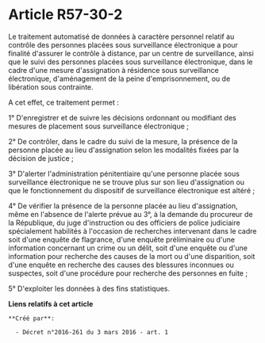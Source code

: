 # Article R57-30-2

Le traitement automatisé de données à caractère personnel relatif au contrôle des personnes placées sous surveillance
électronique a pour finalité d'assurer le contrôle à distance, par un centre de surveillance, ainsi que le suivi des
personnes placées sous surveillance électronique, dans le cadre d'une mesure d'assignation à résidence sous surveillance
électronique, d'aménagement de la peine d'emprisonnement, ou de libération sous contrainte. 

A cet effet, ce traitement permet : 

1° D'enregistrer et de suivre les décisions ordonnant ou modifiant des mesures de placement sous surveillance électronique ; 

2° De contrôler, dans le cadre du suivi de la mesure, la présence de la personne placée au lieu d'assignation selon les
modalités fixées par la décision de justice ; 

3° D'alerter l'administration pénitentiaire qu'une personne placée sous surveillance électronique ne se trouve plus sur son
lieu d'assignation ou que le fonctionnement du dispositif de surveillance électronique est altéré ; 

4° De vérifier la présence de la personne placée au lieu d'assignation, même en l'absence de l'alerte prévue au 3°, à la
demande du procureur de la République, du juge d'instruction ou des officiers de police judiciaire spécialement habilités à
l'occasion de recherches intervenant dans le cadre soit d'une enquête de flagrance, d'une enquête préliminaire ou d'une
information concernant un crime ou un délit, soit d'une enquête ou d'une information pour recherche des causes de la mort ou
d'une disparition, soit d'une enquête en recherche des causes des blessures inconnues ou suspectes, soit d'une procédure pour
recherche des personnes en fuite ; 

5° D'exploiter les données à des fins statistiques.

**Liens relatifs à cet article**

	**Créé par**:

	  - Décret n°2016-261 du 3 mars 2016 - art. 1
